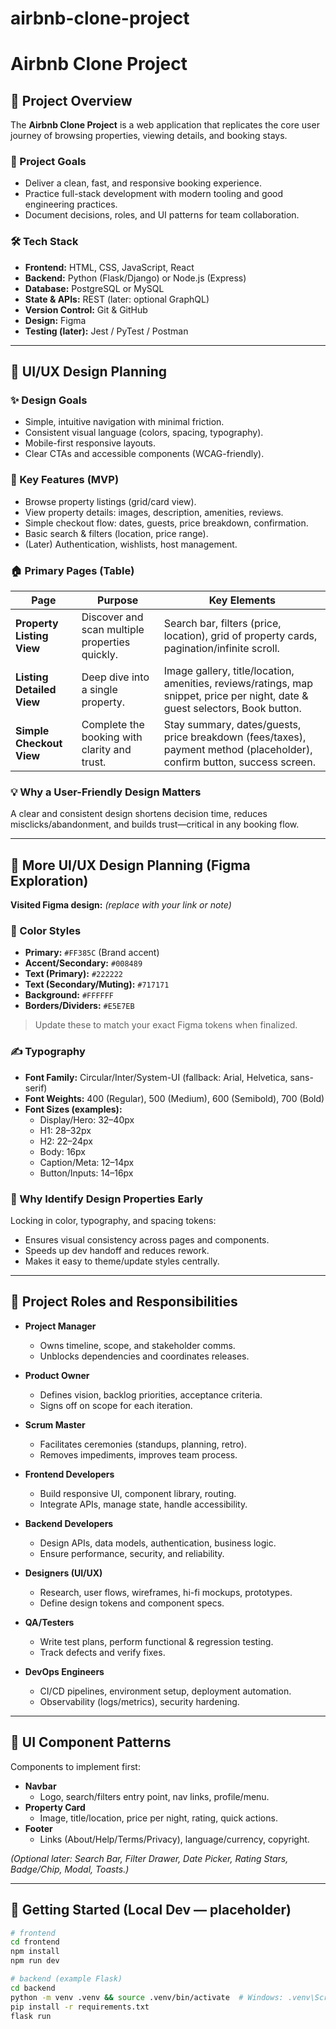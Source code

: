 # airbnb-clone-project
# Airbnb Clone Project

## 📌 Project Overview
The **Airbnb Clone Project** is a web application that replicates the core user journey of browsing properties, viewing details, and booking stays.

### 🎯 Project Goals
- Deliver a clean, fast, and responsive booking experience.
- Practice full-stack development with modern tooling and good engineering practices.
- Document decisions, roles, and UI patterns for team collaboration.

### 🛠 Tech Stack
- **Frontend:** HTML, CSS, JavaScript, React
- **Backend:** Python (Flask/Django) or Node.js (Express)
- **Database:** PostgreSQL or MySQL
- **State & APIs:** REST (later: optional GraphQL)
- **Version Control:** Git & GitHub
- **Design:** Figma
- **Testing (later):** Jest / PyTest / Postman

---

## 🎨 UI/UX Design Planning

### ✨ Design Goals
- Simple, intuitive navigation with minimal friction.
- Consistent visual language (colors, spacing, typography).
- Mobile-first responsive layouts.
- Clear CTAs and accessible components (WCAG-friendly).

### 🧩 Key Features (MVP)
- Browse property listings (grid/card view).
- View property details: images, description, amenities, reviews.
- Simple checkout flow: dates, guests, price breakdown, confirmation.
- Basic search & filters (location, price range).
- (Later) Authentication, wishlists, host management.

### 🏠 Primary Pages (Table)
| Page | Purpose | Key Elements |
|------|---------|--------------|
| **Property Listing View** | Discover and scan multiple properties quickly. | Search bar, filters (price, location), grid of property cards, pagination/infinite scroll. |
| **Listing Detailed View** | Deep dive into a single property. | Image gallery, title/location, amenities, reviews/ratings, map snippet, price per night, date & guest selectors, Book button. |
| **Simple Checkout View** | Complete the booking with clarity and trust. | Stay summary, dates/guests, price breakdown (fees/taxes), payment method (placeholder), confirm button, success screen. |

### 💡 Why a User-Friendly Design Matters
A clear and consistent design shortens decision time, reduces misclicks/abandonment, and builds trust—critical in any booking flow.

---

## 🎨 More UI/UX Design Planning (Figma Exploration)

**Visited Figma design:** *(replace with your link or note)*

### 🎨 Color Styles
- **Primary:** `#FF385C` (Brand accent)
- **Accent/Secondary:** `#008489`
- **Text (Primary):** `#222222`
- **Text (Secondary/Muting):** `#717171`
- **Background:** `#FFFFFF`
- **Borders/Dividers:** `#E5E7EB`

> Update these to match your exact Figma tokens when finalized.

### ✍️ Typography
- **Font Family:** Circular/Inter/System-UI (fallback: Arial, Helvetica, sans-serif)
- **Font Weights:** 400 (Regular), 500 (Medium), 600 (Semibold), 700 (Bold)
- **Font Sizes (examples):**
  - Display/Hero: 32–40px
  - H1: 28–32px
  - H2: 22–24px
  - Body: 16px
  - Caption/Meta: 12–14px
  - Button/Inputs: 14–16px

### 🔑 Why Identify Design Properties Early
Locking in color, typography, and spacing tokens:
- Ensures visual consistency across pages and components.
- Speeds up dev handoff and reduces rework.
- Makes it easy to theme/update styles centrally.

---

## 👥 Project Roles and Responsibilities

- **Project Manager**
  - Owns timeline, scope, and stakeholder comms.
  - Unblocks dependencies and coordinates releases.

- **Product Owner**
  - Defines vision, backlog priorities, acceptance criteria.
  - Signs off on scope for each iteration.

- **Scrum Master**
  - Facilitates ceremonies (standups, planning, retro).
  - Removes impediments, improves team process.

- **Frontend Developers**
  - Build responsive UI, component library, routing.
  - Integrate APIs, manage state, handle accessibility.

- **Backend Developers**
  - Design APIs, data models, authentication, business logic.
  - Ensure performance, security, and reliability.

- **Designers (UI/UX)**
  - Research, user flows, wireframes, hi-fi mockups, prototypes.
  - Define design tokens and component specs.

- **QA/Testers**
  - Write test plans, perform functional & regression testing.
  - Track defects and verify fixes.

- **DevOps Engineers**
  - CI/CD pipelines, environment setup, deployment automation.
  - Observability (logs/metrics), security hardening.

---

## 🧱 UI Component Patterns

Components to implement first:
- **Navbar**
  - Logo, search/filters entry point, nav links, profile/menu.
- **Property Card**
  - Image, title/location, price per night, rating, quick actions.
- **Footer**
  - Links (About/Help/Terms/Privacy), language/currency, copyright.

*(Optional later: Search Bar, Filter Drawer, Date Picker, Rating Stars, Badge/Chip, Modal, Toasts.)*

---

## 🚀 Getting Started (Local Dev — placeholder)
```bash
# frontend
cd frontend
npm install
npm run dev

# backend (example Flask)
cd backend
python -m venv .venv && source .venv/bin/activate  # Windows: .venv\Scripts\activate
pip install -r requirements.txt
flask run
